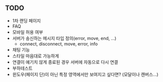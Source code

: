 ## TODO

- 1차 랜딩 페이지
- FAQ
- 모바일 허용 여부
- 서버가 송신하는 메시지 타입 정의(error, move, end, ...)
  - connect, disconnect, move, error, info
- 채팅 기능
- 스타일 마음대로 가능하게
- 연결이 예기치 않게 종료된 경우 서버에 자동으로 다시 연결
- 부하테스트
- 윈도우(페이지 단)이 아닌 특정 영역에서만 보여지고 싶다면? (모달이나 캔버스...)
